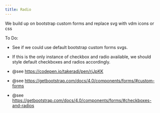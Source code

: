 ```yaml
---
title: Radio
---
```


We build up on bootstrap custom forms and replace svg with vdm icons or css

To Do: 

* See if we could use default bootstrap custom forms svgs.
* If this is the only instance of checkbox and radio available, we should style default checkboxes and radios accordingly.

*  @see https://codepen.io/takeradi/pen/rjJpKK
*  @see https://getbootstrap.com/docs/4.0/components/forms/#custom-forms
*  @see https://getbootstrap.com/docs/4.0/components/forms/#checkboxes-and-radios
